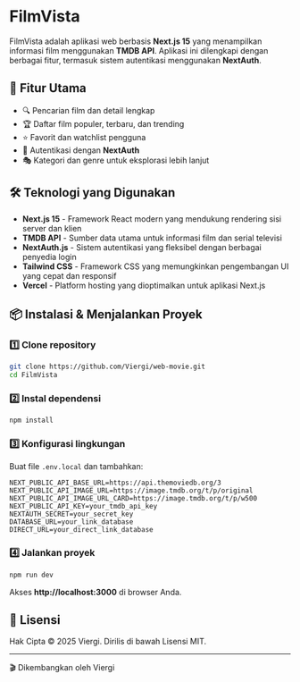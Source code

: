 # FilmVista

FilmVista adalah aplikasi web berbasis **Next.js 15** yang menampilkan informasi film menggunakan **TMDB API**. Aplikasi ini dilengkapi dengan berbagai fitur, termasuk sistem autentikasi menggunakan **NextAuth**.

## 🚀 Fitur Utama

- 🔍 Pencarian film dan detail lengkap
- 🏆 Daftar film populer, terbaru, dan trending
- ⭐ Favorit dan watchlist pengguna
- 🔐 Autentikasi dengan **NextAuth**
- 🎭 Kategori dan genre untuk eksplorasi lebih lanjut

## 🛠️ Teknologi yang Digunakan

- **Next.js 15** - Framework React modern yang mendukung rendering sisi server dan klien
- **TMDB API** - Sumber data utama untuk informasi film dan serial televisi
- **NextAuth.js** - Sistem autentikasi yang fleksibel dengan berbagai penyedia login
- **Tailwind CSS** - Framework CSS yang memungkinkan pengembangan UI yang cepat dan responsif
- **Vercel** - Platform hosting yang dioptimalkan untuk aplikasi Next.js

## 📦 Instalasi & Menjalankan Proyek

### 1️⃣ Clone repository

```sh
git clone https://github.com/Viergi/web-movie.git
cd FilmVista
```

### 2️⃣ Instal dependensi

```sh
npm install
```

### 3️⃣ Konfigurasi lingkungan

Buat file `.env.local` dan tambahkan:

```env
NEXT_PUBLIC_API_BASE_URL=https://api.themoviedb.org/3
NEXT_PUBLIC_API_IMAGE_URL=https://image.tmdb.org/t/p/original
NEXT_PUBLIC_API_IMAGE_URL_CARD=https://image.tmdb.org/t/p/w500
NEXT_PUBLIC_API_KEY=your_tmdb_api_key
NEXTAUTH_SECRET=your_secret_key
DATABASE_URL=your_link_database
DIRECT_URL=your_direct_link_database
```

### 4️⃣ Jalankan proyek

```sh
npm run dev
```

Akses **http://localhost:3000** di browser Anda.

## 📜 Lisensi

Hak Cipta © 2025 Viergi. Dirilis di bawah Lisensi MIT.

---

🎬 Dikembangkan oleh Viergi
